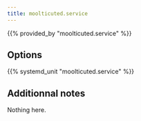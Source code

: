 ```yaml
---
title: moolticuted.service
---
```


{{% provided_by "moolticuted.service" %}}

## Options

{{% systemd_unit "moolticuted.service" %}}

## Additionnal notes

Nothing here.